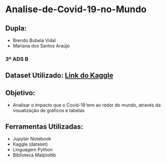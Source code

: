 # Analise-de-Covid-19-no-Mundo

## Dupla:

- Brendo Bubela Vidal 
- Mariana dos Santos Araújo
### 3º ADS B

## Dataset Utilizado: [Link do Kaggle](https://www.kaggle.com/imdevskp/corona-virus-report?select=country_wise_latest.csv) 
## Objetivo:
- Analisar o impacto que o Covid-19 tem ao redor do mundo, através da visualização de gráficos e tabelas

## Ferramentas Utilizadas:
- Jupyter Notebook
- Kaggle (dataset)
- Linguagem Python
- Biblioteca Matplotlib
